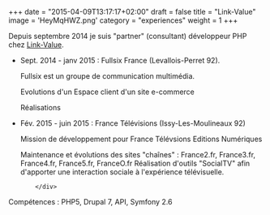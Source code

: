 +++
date = "2015-04-09T13:17:17+02:00"
draft = false
title = "Link-Value"
image = 'HeyMqHWZ.png'
category = "experiences"
weight = 1
+++

Depuis septembre 2014 je suis "partner" (consultant) développeur PHP chez <a href="http://link-value.fr/" target="_blank">Link-Value</a>. 


<ul class="collapsible popout" data-collapsible="accordion">
	<li>
  <div class="collapsible-header"><i class="mdi-image-navigate-next"></i>Sept. 2014 - janv 2015 : Fullsix France (Levallois-Perret 92).
    </div>
    <div class="collapsible-body"><p>Fullsix est un groupe de communication multimédia.</p>
          <p>Evolutions d'un Espace client d'un site e-commerce</p>
          <p>Réalisations</p>
    </div>
  </li>
<li>
		<div class="collapsible-header"><i class="mdi-image-navigate-next"></i>Fév. 2015 - juin 2015 : France Télévisions (Issy-Les-Moulineaux 92)
    </div>
    <div class="collapsible-body"><p> Mission de développement pour France Télévsions Editions Numériques</p>
          Maintenance et évolutions des sites "chaînes" : France2.fr, France3.fr, France4.fr, France5.fr, FranceO.fr
          Réalisation d'outils "SocialTV" afin d'apporter une interaction sociale à l'expérience télévisuelle.
          
        </div>
  </li>
 </ul>
Compétences : PHP5, Drupal 7, API, Symfony 2.6
